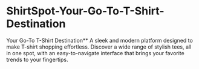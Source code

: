 # ShirtSpot-Your-Go-To-T-Shirt-Destination
Your Go-To T-Shirt Destination**   A sleek and modern platform designed to make T-shirt shopping effortless. Discover a wide range of stylish tees, all in one spot, with an easy-to-navigate interface that brings your favorite trends to your fingertips.
